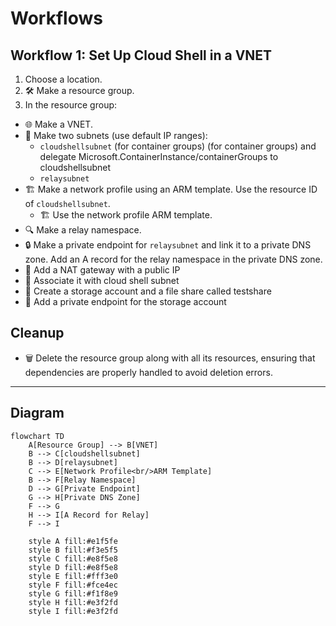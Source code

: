 # Workflows

## Workflow 1: Set Up Cloud Shell in a VNET

1. Choose a location.
2.  🛠️ Make a resource group.
3. In the resource group:
  - 🌐 Make a VNET.
  - 🧩 Make two subnets (use default IP ranges):
    - `cloudshellsubnet` (for container groups) (for container groups) and delegate Microsoft.ContainerInstance/containerGroups to cloudshellsubnet
    - `relaysubnet`
  - 🏗️ Make a network profile using an ARM template. Use the resource ID of `cloudshellsubnet`.
    - 🏗️ Use the network profile ARM template.
  - 🔍 Make a relay namespace.
  - 🔒 Make a private endpoint for `relaysubnet` and link it to a private DNS zone. Add an A record for the relay namespace in the private DNS zone.
  - 📄 Add a NAT gateway with a public IP
  - 🧩 Associate it with cloud shell subnet
  - 🏦 Create a storage account and a file share called testshare
  - 🔐 Add a private endpoint for the storage account

## Cleanup

- 🗑️ Delete the resource group along with all its resources, ensuring that dependencies are properly handled to avoid deletion errors.

---

## Diagram

```mermaid
flowchart TD
    A[Resource Group] --> B[VNET]
    B --> C[cloudshellsubnet]
    B --> D[relaysubnet]
    C --> E[Network Profile<br/>ARM Template]
    B --> F[Relay Namespace]
    D --> G[Private Endpoint]
    G --> H[Private DNS Zone]
    F --> G
    H --> I[A Record for Relay]
    F --> I
    
    style A fill:#e1f5fe
    style B fill:#f3e5f5
    style C fill:#e8f5e8
    style D fill:#e8f5e8
    style E fill:#fff3e0
    style F fill:#fce4ec
    style G fill:#f1f8e9
    style H fill:#e3f2fd
    style I fill:#e3f2fd
```